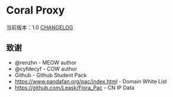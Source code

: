 # Coral Proxy

当前版本：1.0 [CHANGELOG](CHANGELOG.md)


## 致谢

- @renzhn - MEOW author
- @cyfdecyf - COW author
- Github - Github Student Pack
- https://www.pandafan.org/pac/index.html - Domain White List
- https://github.com/Leask/Flora_Pac - CN IP Data
